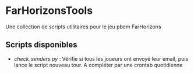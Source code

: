 # FarHorizonsTools

Une collection de scripts utilitaires pour le jeu pbem FarHorizons

## Scripts disponibles

 - *check_senders.py* : Vérifie si tous les joueurs ont envoyé leur email, puis lance le script nouveau tour. A compléter par une crontab quotidienne
 
 